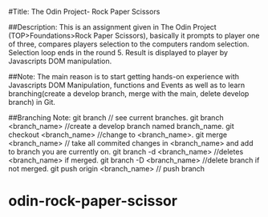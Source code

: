 #Title: The Odin Project- Rock Paper Scissors

##Description: 
This is an assignment given in The Odin Project (TOP>Foundations>Rock Paper Scissors), basically it prompts to player one of three, compares players selection to the computers random selection. Selection loop ends in the round 5. Result is displayed to player by Javascripts DOM manipulation.

##Note: 
The main reason is to start getting hands-on experience with Javascripts DOM Manipulation, functions and Events as well as to learn branching(create a develop branch, merge with the main, delete develop branch) in Git.

##Branching Note: 
git branch // see current branches. 
git branch <branch_name> //create a develop branch named branch_name. 
git checkout <branch_name> //change to <branch_name>. 
git merge <branch_name>  // take all commited changes in <branch_name> and add to branch you are currently on. 
git branch -d <branch_name>  //deletes <branch_name> if merged. 
git branch -D <branch_name> //delete branch if not merged.
git push origin <branch_name> // push branch


# odin-rock-paper-scissor